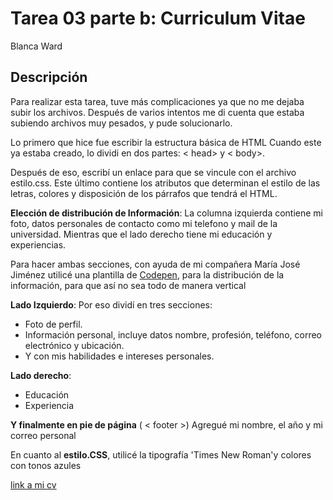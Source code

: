 # Tarea 03 parte b: Curriculum Vitae 
Blanca Ward

## Descripción
Para realizar esta tarea, tuve más complicaciones ya que no me dejaba subir los archivos. Después de varios intentos me di cuenta que estaba subiendo archivos muy pesados, y pude solucionarlo. 

Lo primero que hice fue escribir la estructura básica de HTML
Cuando este ya estaba creado, lo dividi en dos partes:  < head> y < body>.

Después de eso, escribí un enlace para que se vincule con el archivo estilo.css. Este último contiene los atributos que determinan el estilo de las letras, colores y disposición de los párrafos que tendrá el HTML.

**Elección de distribución de Información**:
La columna izquierda contiene mi foto, datos personales de contacto como mi telefono y mail de la universidad. Mientras que el lado derecho tiene mi educación y experiencias. 

Para hacer ambas secciones, con ayuda de mi compañera María José Jiménez utilicé una plantilla de [Codepen](https://codepen.io/search/pens?q=resume%20cv), para la distribución de la información, para que así no sea todo de manera vertical 

**Lado Izquierdo**:
Por eso dividí en tres secciones:

- Foto de perfil.
- Información personal, incluye datos nombre, profesión, teléfono, correo electrónico y ubicación. 
- Y con mis habilidades e intereses personales.

**Lado derecho**:
- Educación
- Experiencia 

**Y finalmente en pie de página** ( < footer >)
Agregué mi nombre, el año y mi correo personal 

En cuanto al **estilo.CSS**, utilicé la tipografía 'Times New Roman'y colores con tonos azules 


[link a mi cv](https://blancawardm.github.io/Tareas-Ward/)
